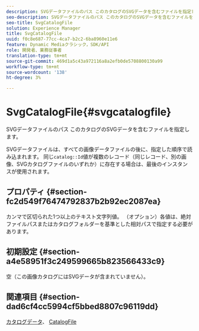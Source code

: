 ```yaml
---
description: SVGデータファイルのパス このカタログのSVGデータを含むファイルを指定します。
seo-description: SVGデータファイルのパス このカタログのSVGデータを含むファイルを指定します。
seo-title: SvgCatalogFile
solution: Experience Manager
title: SvgCatalogFile
uuid: f0c8e687-77cc-4ca7-b2c2-6ba8960e11e6
feature: Dynamic Mediaクラシック，SDK/API
role: 開発者、業務従事者
translation-type: tm+mt
source-git-commit: 469d1a5c43a972116a8a2efb0de5708800130a99
workflow-type: tm+mt
source-wordcount: '138'
ht-degree: 3%

---
```



# SvgCatalogFile{#svgcatalogfile}

SVGデータファイルのパス このカタログのSVGデータを含むファイルを指定します。

SVGデータファイルは、すべての画像データファイルの後に、指定した順序で読み込まれます。 同じ`catalog::Id`値が複数のレコード（同じレコード、別の画像、SVGカタログファイルのいずれか）に存在する場合は、最後のインスタンスが使用されます。

## プロパティ {#section-fc2d549f76474792837b2b92ec2087ea}

カンマで区切られた1つ以上のテキスト文字列値。 （オプション）各値は、絶対ファイルパスまたはカタログフォルダーを基準とした相対パスで指定する必要があります。

## 初期設定 {#section-a4e58951f3c249599665b823566433c9}

空（この画像カタログにはSVGデータが含まれていません）。

## 関連項目 {#section-dad6cf4cc5994cf5bbed8807c96119dd}

[カタログデータ](../../../../../is-api/image-catalog/image-serving-api-ref/c-image-catalog-reference/c-overview/c-catalog-data-fields/c-catalog-data-fields.md#concept-b19581028ec44f98b9f5943624403d29)、 [CatalogFile](../../../../../is-api/image-catalog/image-serving-api-ref/c-image-catalog-reference/c-attributes-reference/r-catalogfile.md#reference-16498bb4cb33458697c1ab002ea8db79)
